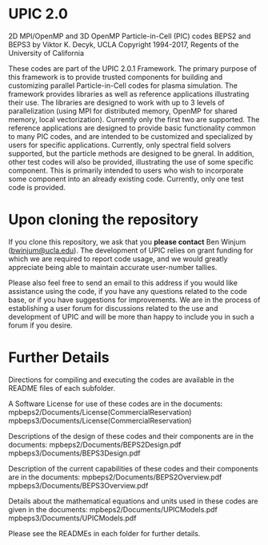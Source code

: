 # UPIC 2.0
2D MPI/OpenMP and 3D OpenMP Particle-in-Cell (PIC) codes
BEPS2 and BEPS3
by Viktor K. Decyk, UCLA
Copyright 1994-2017, Regents of the University of California

These codes are part of the UPIC 2.0.1 Framework.  The primary purpose
of this framework is to provide trusted components for building and
customizing parallel Particle-in-Cell codes for plasma simulation.
The framework provides libraries as well as reference
applications illustrating their use.  The libraries are designed to
work with up to 3 levels of parallelization (using MPI for distributed
memory, OpenMP for shared memory, local vectorization).  Currently only
the first two are supported.  The reference applications are designed to
provide basic functionality common to many PIC codes, and are intended
to be customized and specialized by users for specific applications.
Currently, only spectral field solvers supported, but the particle
methods are designed to be gneral.  In addition, other test codes will
also be provided, illustrating the use of some specific component.  This
is primarily intended to users who wish to incorporate some component
into an already existing code. Currently, only one test code is
provided.

# Upon cloning the repository

If you clone this repository, we ask that you __please contact__ Ben Winjum (bwinjum@ucla.edu). The development of UPIC relies on grant funding for which we are required to report code usage, and we would greatly appreciate being able to maintain accurate user-number tallies.

Please also feel free to send an email to this address if you would like assistance using the code, if you have any questions related to the code base, or if you have suggestions for improvements. We are in the process of establishing a user forum for discussions related to the use and development of UPIC and will be more than happy to include you in such a forum if you desire.

# Further Details

Directions for compiling and executing the codes are available in the README files of each subfolder.

A Software License for use of these codes are in the documents:
mpbeps2/Documents/License(CommercialReservation)
mpbeps3/Documents/License(CommercialReservation)

Descriptions of the design of these codes and their components are in the
documents:
mpbeps2/Documents/BEPS2Design.pdf
mpbeps3/Documents/BEPS3Design.pdf

Description of the current capabilities of these codes and their
components are in the documents:
mpbeps2/Documents/BEPS2Overview.pdf
mpbeps3/Documents/BEPS3Overview.pdf

Details about the mathematical equations and units used in these codes are
given in the documents:
mpbeps2/Documents/UPICModels.pdf
mpbeps3/Documents/UPICModels.pdf

Please see the READMEs in each folder for further details.
